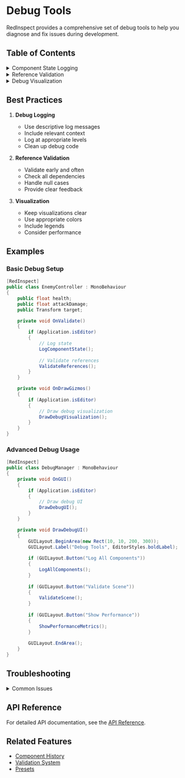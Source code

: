 # Debug Tools

RedInspect provides a comprehensive set of debug tools to help you diagnose and fix issues during development.

## Table of Contents

<details>
<summary>Component State Logging</summary>

### Overview
The Component State Logging tool allows you to:
- Log current component state
- Track property changes
- Debug serialization issues
- Monitor component lifecycle

### Usage
```csharp
[RedInspect]
public class MyComponent : MonoBehaviour
{
    public float health;
    public Vector3 position;
    
    private void OnValidate()
    {
        if (Application.isEditor)
        {
            // Log component state
            LogComponentState();
        }
    }
}
```

### Output Format
```
=== Component State: MyComponent ===
health: 100
position: (0, 0, 0)
=== End Component State ===
```
</details>

<details>
<summary>Reference Validation</summary>

### Overview
The Reference Validation tool helps you:
- Find missing references
- Validate component dependencies
- Check scene hierarchy
- Verify prefab connections

### Usage
```csharp
[RedInspect]
public class GameManager : MonoBehaviour
{
    public GameObject playerPrefab;
    public UIManager uiManager;
    
    private void OnValidate()
    {
        if (Application.isEditor)
        {
            // Validate references
            ValidateReferences();
        }
    }
}
```

### Validation Types
- Null reference checks
- Component dependency validation
- Scene hierarchy validation
- Prefab connection verification
</details>

<details>
<summary>Debug Visualization</summary>

### Overview
Debug Visualization provides:
- Visual debugging tools
- Component relationship visualization
- State change tracking
- Performance monitoring

### Usage
```csharp
[RedInspect]
public class PlayerController : MonoBehaviour
{
    public float moveSpeed;
    public float jumpForce;
    
    private void OnDrawGizmos()
    {
        if (Application.isEditor)
        {
            // Draw debug visualization
            DrawDebugVisualization();
        }
    }
}
```

### Visualization Types
- Component relationships
- State changes
- Performance metrics
- Debug overlays
</details>

## Best Practices

1. **Debug Logging**
   - Use descriptive log messages
   - Include relevant context
   - Log at appropriate levels
   - Clean up debug code

2. **Reference Validation**
   - Validate early and often
   - Check all dependencies
   - Handle null cases
   - Provide clear feedback

3. **Visualization**
   - Keep visualizations clear
   - Use appropriate colors
   - Include legends
   - Consider performance

## Examples

### Basic Debug Setup
```csharp
[RedInspect]
public class EnemyController : MonoBehaviour
{
    public float health;
    public float attackDamage;
    public Transform target;

    private void OnValidate()
    {
        if (Application.isEditor)
        {
            // Log state
            LogComponentState();
            
            // Validate references
            ValidateReferences();
        }
    }

    private void OnDrawGizmos()
    {
        if (Application.isEditor)
        {
            // Draw debug visualization
            DrawDebugVisualization();
        }
    }
}
```

### Advanced Debug Usage
```csharp
[RedInspect]
public class DebugManager : MonoBehaviour
{
    private void OnGUI()
    {
        if (Application.isEditor)
        {
            // Draw debug UI
            DrawDebugUI();
        }
    }

    private void DrawDebugUI()
    {
        GUILayout.BeginArea(new Rect(10, 10, 200, 300));
        GUILayout.Label("Debug Tools", EditorStyles.boldLabel);
        
        if (GUILayout.Button("Log All Components"))
        {
            LogAllComponents();
        }
        
        if (GUILayout.Button("Validate Scene"))
        {
            ValidateScene();
        }
        
        if (GUILayout.Button("Show Performance"))
        {
            ShowPerformanceMetrics();
        }
        
        GUILayout.EndArea();
    }
}
```

## Troubleshooting

<details>
<summary>Common Issues</summary>

### Debug Logging Issues
- Check log level settings
- Verify console window
- Ensure proper initialization
- Check for exceptions

### Reference Validation Problems
- Verify component setup
- Check scene hierarchy
- Ensure proper serialization
- Validate prefab connections

### Visualization Issues
- Check Gizmos settings
- Verify camera setup
- Ensure proper scaling
- Check for conflicts
</details>

## API Reference

For detailed API documentation, see the [API Reference](../API/README.md#debug).

## Related Features

- [Component History](History.md)
- [Validation System](Validation.md)
- [Presets](Presets.md) 
